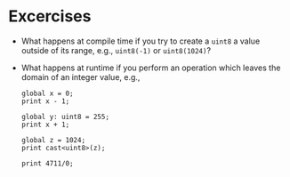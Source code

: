 # Excercises

- What happens at compile time if you try to create a `uint8` a value outside
  of its range, e.g., `uint8(-1)` or `uint8(1024)`?
- What happens at runtime if you perform an operation which leaves the domain of an integer value, e.g.,

  ```spicy
  global x = 0;
  print x - 1;

  global y: uint8 = 255;
  print x + 1;

  global z = 1024;
  print cast<uint8>(z);

  print 4711/0;
  ```
